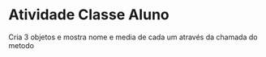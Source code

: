 # Atividade Classe Aluno

Cria 3 objetos e mostra nome e media de cada um através da chamada do metodo
